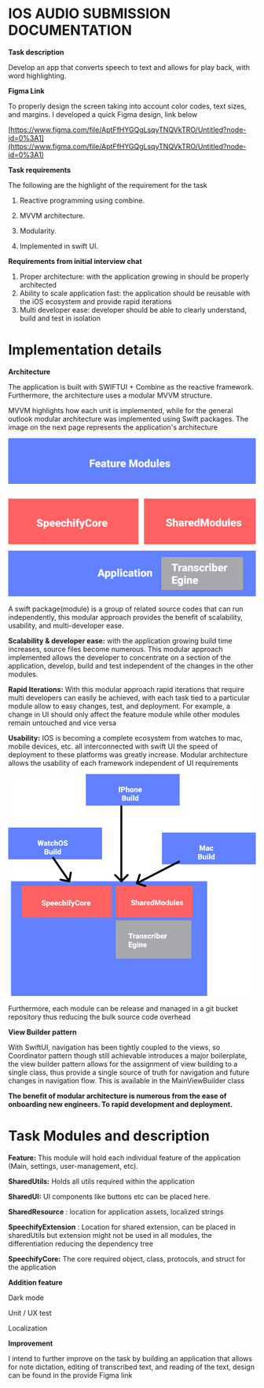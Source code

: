 # **IOS AUDIO SUBMISSION DOCUMENTATION**

**Task description**

Develop an app that converts speech to text and allows for play back, with word highlighting.


**Figma Link**

To properly design the screen taking into account color codes, text sizes, and margins. I developed a quick Figma design, link below

[https://www.figma.com/file/AptFfHYGQgLsqyTNQVkTRO/Untitled?node-id=0%3A1](https://www.figma.com/file/AptFfHYGQgLsqyTNQVkTRO/Untitled?node-id=0%3A1)

**Task requirements**

The following are the highlight of the requirement for the task

1. Reactive programming using combine.

2. MVVM architecture.

3. Modularity.

4. Implemented in swift UI.

**Requirements from initial interview chat**

1. Proper architecture: with the application growing in should be properly architected
2. Ability to scale application fast: the application should be reusable with the iOS ecosystem and provide rapid iterations
3. Multi developer ease: developer should be able to clearly understand, build and test in isolation

# Implementation details

**Architecture**

The application is built with SWIFTUI + Combine as the reactive framework. Furthermore, the architecture uses a modular MVVM structure.

MVVM highlights how each unit is implemented, while for the general outlook modular architecture was implemented using Swift packages. The image on the next page represents the application&#39;s architecture

![Screenshot](diagram1.png)

A swift package(module) is a group of related source codes that can run independently, this modular approach provides the benefit of scalability, usability, and multi-developer ease.

**Scalability &amp; developer ease:** with the application growing build time increases, source files become numerous. This modular approach implemented allows the developer to concentrate on a section of the application, develop, build and test independent of the changes in the other modules.

**Rapid Iterations:** With this modular approach rapid iterations that require multi developers can easily be achieved, with each task tied to a particular module allow to easy changes, test, and deployment. For example, a change in UI should only affect the feature module while other modules remain untouched and vice versa

**Usability:** IOS is becoming a complete ecosystem from watches to mac, mobile devices, etc. all interconnected with swift UI the speed of deployment to these platforms was greatly increase. Modular architecture allows the usability of each framework independent of UI requirements

![Screenshot](diagram2.png)

Furthermore, each module can be release and managed in a git bucket repository thus reducing the bulk source code overhead

**View Builder pattern**

With SwiftUI, navigation has been tightly coupled to the views, so Coordinator pattern though still achievable introduces a major boilerplate, the view builder pattern allows for the assignment of view building to a single class, thus provide a single source of truth for navigation and future changes in navigation flow. This is available in the MainViewBuilder class

**The benefit of modular architecture is numerous from the ease of onboarding new engineers. To rapid development and deployment.**

# **Task Modules and description**

**Feature:** This module will hold each individual feature of the application (Main, settings, user-management, etc).

**SharedUtils:** Holds all utils required within the application

**SharedUI:** UI components like buttons etc can be placed here.

**SharedResource** : location for application assets, localized strings

**SpeechifyExtension** : Location for shared extension, can be placed in sharedUtils but extension might not be used in all modules, the differentiation reducing the dependency tree

**SpeechifyCore:** The core required object, class, protocols, and struct for the application



**Addition feature**

Dark mode

Unit / UX test

Localization


**Improvement**

I intend to further improve on the task by building an application that allows for note dictation, editing of transcribed text, and reading of the text, design can be found in the provide Figma link

